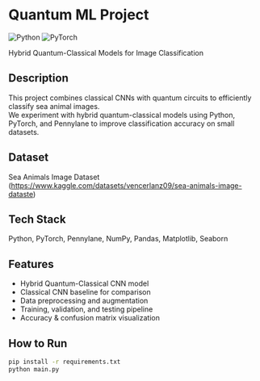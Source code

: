 # Quantum ML Project
![Python](https://img.shields.io/badge/Python-3670A0?style=for-the-badge&logo=python)
![PyTorch](https://img.shields.io/badge/PyTorch-EE4C2C?style=for-the-badge&logo=PyTorch)

Hybrid Quantum-Classical Models for Image Classification

## Description
This project combines classical CNNs with quantum circuits to efficiently classify sea animal images.  
We experiment with hybrid quantum-classical models using Python, PyTorch, and Pennylane to improve classification accuracy on small datasets.

## Dataset
Sea Animals Image Dataset  
(https://www.kaggle.com/datasets/vencerlanz09/sea-animals-image-dataste)

## Tech Stack
Python, PyTorch, Pennylane, NumPy, Pandas, Matplotlib, Seaborn

## Features
- Hybrid Quantum-Classical CNN model
- Classical CNN baseline for comparison
- Data preprocessing and augmentation
- Training, validation, and testing pipeline
- Accuracy & confusion matrix visualization

## How to Run
```bash
pip install -r requirements.txt
python main.py
